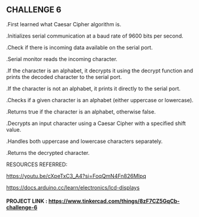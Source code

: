 ## CHALLENGE 6



.First learned what Caesar Cipher algorithm is.

.Initializes serial communication at a baud rate of 9600 bits per second.

.Check if there is incoming data available on the serial port.

.Serial monitor reads the incoming character.

.If the character is an alphabet, it decrypts it using the decrypt function and prints the decoded character to the serial port.

.If the character is not an alphabet, it prints it directly to the serial port.

.Checks if a given character is an alphabet (either uppercase or lowercase).

.Returns true if the character is an alphabet, otherwise false.

.Decrypts an input character using a Caesar Cipher with a specified shift value.

.Handles both uppercase and lowercase characters separately.

.Returns the decrypted character.
 
 

RESOURCES REFERRED:

https://youtu.be/cXpeTxC3_A4?si=FoqQmN4Fn826MIpq

https://docs.arduino.cc/learn/electronics/lcd-displays

#### PROJECT LINK : https://www.tinkercad.com/things/8zF7CZ5GqCb-challenge-6
